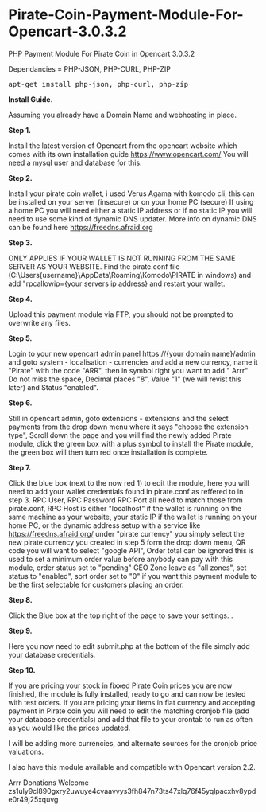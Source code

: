 # Pirate-Coin-Payment-Module-For-Opencart-3.0.3.2
PHP Payment Module For Pirate Coin in Opencart 3.0.3.2

Dependancies = PHP-JSON, PHP-CURL, PHP-ZIP
<pre>apt-get install php-json, php-curl, php-zip</pre>

<strong>Install Guide.</strong>

Assuming you already have a Domain Name and webhosting in place.

<strong>Step 1.</strong>

Install the latest version of Opencart from the opencart website which comes with its own installation guide https://www.opencart.com/
You will need a mysql user and database for this.

<strong>Step 2.</strong>

Install your pirate coin wallet, i used Verus Agama with komodo cli, this can be installed on your server (insecure) or on your home PC (secure) If using a home PC you will need either a static IP address or if no static IP you will need to use some kind of dynamic DNS updater. More info on dynamic DNS can be found here https://freedns.afraid.org

<strong>Step 3.</strong>

ONLY APPLIES IF YOUR WALLET IS NOT RUNNING FROM THE SAME SERVER AS YOUR WEBSITE.
Find the pirate.conf file (C:\Users\{username}\AppData\Roaming\Komodo\PIRATE in windows) and add "rpcallowip={your servers ip address} and restart your wallet.

<strong>Step 4.</strong>

Upload this payment module via FTP, you should not be prompted to overwrite any files.

<strong>Step 5.</strong>

Login to your new opencart admin panel https://{your domain name}/admin and goto system - localisation - currencies and add a new currency, name it "Pirate" with the code "ARR", then in symbol right you want to add " Arrr" Do not miss the space, Decimal places "8", Value "1" (we will revist this later) and Status "enabled".

<strong>Step 6.</strong>

Still in opencart admin, goto extensions - extensions and the select payments from the drop down menu where it says "choose the extension type", Scroll down the page and you will find the newly added Pirate module, click the green box with a plus symbol to install the Pirate module, the green box will then turn red once installation is complete. 

<strong>Step 7.</strong>

Click the blue box (next to the now red 1) to edit the module, here you will need to add your wallet credentials found in pirate.conf as reffered to in step 3. RPC User, RPC Password RPC Port all need to match those from pirate.conf, RPC Host is either "localhost" if the wallet is running on the same machine as your website, your static IP if the wallet is running on your home PC, or the dynamic address setup with a service like https://freedns.afraid.org/ under "pirate currency" you simply select the new pirate currency you created in step 5 form the drop down menu, QR code you will want to select "google API", Order total can be ignored this is used to set a minimum order value before anybody can pay with this module, order status set to "pending" GEO Zone leave as "all zones", set status to "enabled", sort order set to "0" if you want this payment module to be the first selectable for customers placing an order.

<strong>Step 8.</strong>

Click the Blue box at the top right of the page to save your settings. .

<strong>Step 9.</strong>

Here you now need to edit submit.php at the bottom of the file simply add your database credentials.

<strong>Step 10.</strong>

If you are pricing your stock in fixxed Pirate Coin prices you are now finished, the module is fully installed, ready to go and can now be tested with test orders.
If you are pricing your items in fiat currency and accepting payment in Pirate coin you will need to edit the matching cronjob file (add your database credentials) and add that file to your crontab to run as often as you would like the prices updated.



I will be adding more currencies, and alternate sources for the cronjob price valuations.

I also have this module available and compatible with Opencart version 2.2.

Arrr Donations Welcome<br>
zs1uly9cl890gxry2uwuye4cvaavvys3fh847n73ts47xlq76f45yqlpacxhv8ypde0r49j25xquvg
